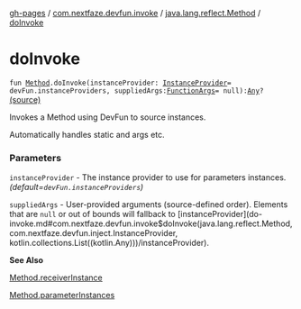 [gh-pages](../../index.md) / [com.nextfaze.devfun.invoke](../index.md) / [java.lang.reflect.Method](index.md) / [doInvoke](./do-invoke.md)

# doInvoke

`fun `[`Method`](https://developer.android.com/reference/java/lang/reflect/Method.html)`.doInvoke(instanceProvider: `[`InstanceProvider`](../../com.nextfaze.devfun.inject/-instance-provider/index.md)` = devFun.instanceProviders, suppliedArgs: `[`FunctionArgs`](../../com.nextfaze.devfun.function/-function-args.md)` = null): `[`Any`](https://kotlinlang.org/api/latest/jvm/stdlib/kotlin/-any/index.html)`?` [(source)](https://github.com/NextFaze/dev-fun/tree/master/devfun/src/main/java/com/nextfaze/devfun/invoke/Extensions.kt#L192)

Invokes a Method using DevFun to source instances.

Automatically handles static and args etc.

### Parameters

`instanceProvider` - The instance provider to use for parameters instances. *(default=`devFun.instanceProviders`)*

`suppliedArgs` - User-provided arguments (source-defined order). Elements that are `null` or out of bounds will fallback to [instanceProvider](do-invoke.md#com.nextfaze.devfun.invoke$doInvoke(java.lang.reflect.Method, com.nextfaze.devfun.inject.InstanceProvider, kotlin.collections.List((kotlin.Any)))/instanceProvider).

**See Also**

[Method.receiverInstance](receiver-instance.md)

[Method.parameterInstances](parameter-instances.md)


